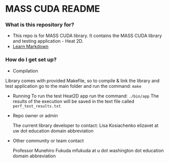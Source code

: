 # MASS CUDA README #

### What is this repository for? ###

* This repo is for MASS CUDA library. It contains the MASS CUDA library and testing application - Heat 2D.
* [Learn Markdown](https://bitbucket.org/tutorials/markdowndemo)

### How do I get set up? ###

* Compilation

Library comes with provided Makefile, so to compile & link the library and test application go to the main folder and run the command: `make`

* Running
To run the test Heat2D app run the command: `./bin/app`
The results of the execution will be saved in the text file called `perf_test_results.txt`


* Repo owner or admin

    The current library developer to contact:
    Lisa Kosiachenko
    elizavet at uw dot education domain abbreviation
    
* Other community or team contact

    Professor Munehiro Fukuda 
    mfukuda at u dot washington dot education domain abbreviation